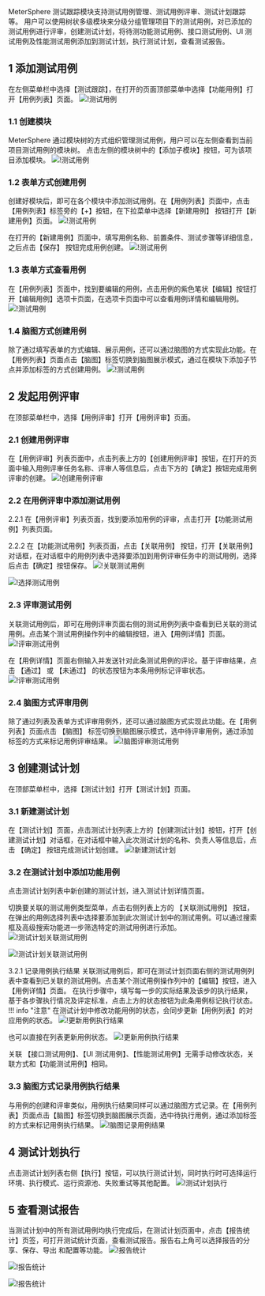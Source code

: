 MeterSphere 测试跟踪模块支持测试用例管理、测试用例评审、测试计划跟踪等。
用户可以使用树状多级模块来分级分组管理项目下的测试用例，对已添加的测试用例进行评审，创建测试计划，将待测功能测试用例、接口测试用例、UI 测试用例及性能测试用例添加到测试计划，执行测试计划，查看测试报告。

## 1 添加测试用例
在左侧菜单栏中选择【测试跟踪】，在打开的页面顶部菜单中选择【功能用例】打开【用例列表】页面。
![!测试用例](../img/track/测试用例.png)

### 1.1 创建模块
MeterSphere 通过模块树的方式组织管理测试用例，用户可以在左侧查看到当前项目测试用例的模块树。
点击左侧的模块树中的【添加子模块】按钮，可为该项目添加模块。
![!测试用例](../img/track/添加模块.png)

### 1.2 表单方式创建用例
创建好模块后，即可在各个模块中添加测试用例。在【用例列表】页面中，点击【用例列表】标签旁的【+】按钮，在下拉菜单中选择【新建用例】 按钮打开【新建用例】页面。
![!测试用例](../img/track/新建用例1.png)

在打开的【新建用例】页面中，填写用例名称、前置条件、测试步骤等详细信息，之后点击【保存】 按钮完成用例创建。
![!测试用例](../img/track/新建用例2.png)

### 1.3 表单方式查看用例
在【用例列表】页面中，找到要编辑的用例，点击用例的紫色笔状【编辑】按钮打开【编辑用例】选项卡页面，在选项卡页面中可以查看用例详情和编辑用例。
![!测试用例](../img/track/查看用例.png)

### 1.4 脑图方式创建用例
除了通过填写表单的方式编辑、展示用例，还可以通过脑图的方式实现此功能。在【用例列表】页面点击【脑图】标签切换到脑图展示模式，通过在模块下添加子节点并添加标签的方式创建用例。
![!测试用例](../img/track/脑图创建用例.png)

## 2 发起用例评审
在顶部菜单栏中，选择【用例评审】打开【用例评审】页面。

### 2.1 创建用例评审
在【用例评审】列表页面中，点击列表上方的【创建用例评审】按钮，在打开的页面中输入用例评审任务名称、评审人等信息后，点击下方的【确定】按钮完成用例评审的创建。
![!创建用例评审](../img/track/创建用例评审.png)

### 2.2 在用例评审中添加测试用例
2.2.1 在【用例评审】列表页面，找到要添加用例的评审，点击打开【功能测试用例】列表页面。

2.2.2 在【功能测试用例】列表页面，点击【关联用例】 按钮，打开【关联用例】对话框，在对话框中的用例列表中选择要添加到用例评审任务中的测试用例，选择后点击【确定】按钮保存。
![!关联测试用例](../img/track/关联用例1.png)

![!选择测试用例](../img/track/关联用例2.png)

### 2.3 评审测试用例
关联测试用例后，即可在用例评审页面右侧的测试用例列表中查看到已关联的测试用例。点击某个测试用例操作列中的编辑按钮，进入【用例详情】页面。
![!评审测试用例](../img/track/评审测试用例1.png)

在【用例详情】页面右侧输入并发送针对此条测试用例的评论。基于评审结果，点击 【通过】 或 【未通过】 的状态按钮为本条用例标记评审状态。
![!评审测试用例](../img/track/评审测试用例2.png)

### 2.4 脑图方式评审用例
除了通过列表及表单方式评审用例外，还可以通过脑图方式实现此功能。在【用例列表】页面点击 【脑图】 标签切换到脑图展示模式，选中待评审用例，通过添加标签的方式来标记用例评审结果。
![!脑图评审测试用例](../img/track/脑图评审测试用例.png)

## 3 创建测试计划
在顶部菜单栏中，选择【测试计划】打开【测试计划】页面。

### 3.1 新建测试计划
在【测试计划】页面，点击测试计划列表上方的【创建测试计划】按钮，打开【创建测试计划】对话框，在对话框中输入此次测试计划的名称、负责人等信息后，点击 【确定】 按钮完成测试计划创建。
![!新建测试计划](../img/track/新建测试计划.png)

### 3.2 在测试计划中添加功能用例
点击测试计划列表中新创建的测试计划，进入测试计划详情页面。

切换要关联的测试用例类型菜单，点击右侧列表上方的 【关联测试用例】 按钮，在弹出的用例选择列表中选择要添加到此次测试计划中的测试用例。可以通过搜索框及高级搜索功能进一步筛选特定的测试用例进行添加。
![!测试计划关联测试用例](../img/track/测试计划关联测试用例1.png)

![!测试计划关联测试用例](../img/track/测试计划关联测试用例2.png)

3.2.1 记录用例执行结果
关联测试用例后，即可在测试计划页面右侧的测试用例列表中查看到已关联的测试用例。点击某个测试用例操作列中的【编辑】按钮，进入【用例详情】页面。
在执行步骤中，填写每一步的实际结果及该步的执行结果，基于各步骤执行情况及评定标准，点击上方的状态按钮为此条用例标记执行状态。
!!! info "注意"
    在测试计划中修改功能用例的状态，会同步更新【用例列表】的对应用例的状态。
![!更新用例执行结果](../img/track/更新用例执行结果1.png)

也可以直接在列表更新用例状态。
![!更新用例执行结果](../img/track/更新用例执行结果2.png)

关联 【接口测试用例】、【UI 测试用例】、【性能测试用例】无需手动修改状态，关联方式和【功能测试用例】相同。

### 3.3 脑图方式记录用例执行结果
与用例的创建和评审类似，用例执行结果同样可以通过脑图方式记录。在【用例列表】页面点击【脑图】标签切换到脑图展示页面，选中待执行用例，通过添加标签的方式来标记用例执行结果。
![!脑图记录用例结果](../img/track/脑图记录用例结果.png)

## 4 测试计划执行
点击测试计划列表右侧【执行】按钮，可以执行测试计划，同时执行时可选择运行环境、执行模式、运行资源池、失败重试等其他配置。
![!测试计划执行](../img/track/测试计划执行.png)

## 5 查看测试报告
当测试计划中的所有测试用例均执行完成后，在测试计划页面中，点击【报告统计】页签，可打开测试统计页面，查看测试报告。报告右上角可以选择报告的分享、保存、导出
和配置等功能。
![!报告统计](../img/track/报告统计1.png)

![!报告统计](../img/track/报告统计2.png)

![!报告统计](../img/track/报告统计3.png)